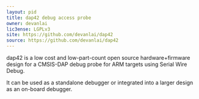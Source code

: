 ```yaml
---
layout: pid
title: dap42 debug access probe
owner: devanlai
lic3ense: LGPLv3
site: https://github.com/devanlai/dap42
source: https://github.com/devanlai/dap42
---
```

dap42 is a low cost and low-part-count open source hardware+firmware design for a CMSIS-DAP debug probe for ARM targets using Serial Wire Debug.

It can be used as a standalone debugger or integrated into a larger design as an on-board debugger.